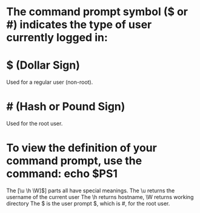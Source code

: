 # The command prompt symbol ($ or #) indicates the type of user currently logged in:
# $ (Dollar Sign)
Used for a regular user (non-root).
# # (Hash or Pound Sign)
Used for the root user.
# To view the definition of your command prompt, use the command: echo $PS1

The [\u \h \W]\$] parts all have special meanings.
The \u returns the username of the current user
The \h returns hostname, \W returns working directory
The \$ is the user prompt $, which is #, for the root user.
